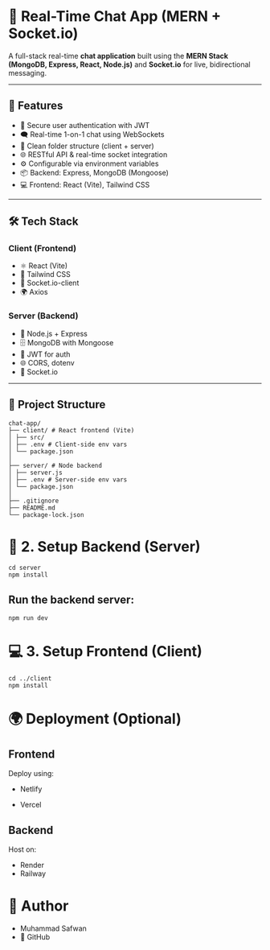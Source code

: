 # 💬 Real-Time Chat App (MERN + Socket.io)

A full-stack real-time **chat application** built using the **MERN Stack (MongoDB, Express, React, Node.js)** and **Socket.io** for live, bidirectional messaging.

---

## 🚀 Features

- 🔐 Secure user authentication with JWT
- 🗨️ Real-time 1-on-1 chat using WebSockets
- 📁 Clean folder structure (client + server)
- 🌐 RESTful API & real-time socket integration
- ⚙️ Configurable via environment variables
- 📦 Backend: Express, MongoDB (Mongoose)
- 💻 Frontend: React (Vite), Tailwind CSS

---

## 🛠️ Tech Stack

### Client (Frontend)
- ⚛️ React (Vite)
- 🎨 Tailwind CSS
- 📡 Socket.io-client
- 🌍 Axios

### Server (Backend)
- 🧠 Node.js + Express
- 🗄 MongoDB with Mongoose
- 🔐 JWT for auth
- 🌐 CORS, dotenv
- 📡 Socket.io

---

## 📁 Project Structure
```
chat-app/
├── client/ # React frontend (Vite)
│ ├── src/
│ ├── .env # Client-side env vars
│ └── package.json
│
├── server/ # Node backend
│ ├── server.js
│ ├── .env # Server-side env vars
│ └── package.json
│
├── .gitignore
├── README.md
└── package-lock.json
```

# 🚀 2. Setup Backend (Server)
```
cd server
npm install
```

## Run the backend server:
```
npm run dev
```

# 💻 3. Setup Frontend (Client)
```
cd ../client
npm install
```

# 🌍 Deployment (Optional)
## Frontend
Deploy using:
- Netlify
* Vercel

## Backend
Host on:
* Render
* Railway

# 🙌 Author
* Muhammad Safwan
* 📎 GitHub

